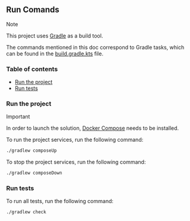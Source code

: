 ## Run Comands

> [!NOTE]
> This project uses [Gradle](https://gradle.org/) as a build tool.
>
> The commands mentioned in this doc correspond to Gradle tasks, which can be found in the [build.gradle.kts](build.gradle.kts) file.

### Table of contents

- [Run the project](#run-the-project)
- [Run tests](#run-tests)

### Run the project

> [!IMPORTANT]
> In order to launch the solution, [Docker Compose](https://docs.docker.com/compose/) needs to be installed.

To run the project services, run the following command:

```bash
./gradlew composeUp
```

To stop the project services, run the following command:

```bash
./gradlew composeDown
```

### Run tests

To run all tests, run the following command:

```bash
./gradlew check
```